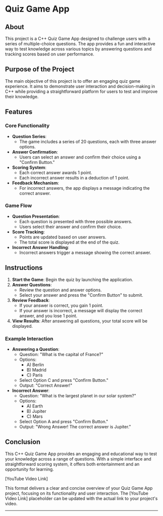 # Quiz Game App

## About
This project is a C++ Quiz Game App designed to challenge users with a series of multiple-choice questions. The app provides a fun and interactive way to test knowledge across various topics by answering questions and tracking scores based on user performance.

## Purpose of the Project
The main objective of this project is to offer an engaging quiz game experience. It aims to demonstrate user interaction and decision-making in C++ while providing a straightforward platform for users to test and improve their knowledge.

## Features
### Core Functionality
- **Question Series**:
  - The game includes a series of 20 questions, each with three answer options.
- **Answer Confirmation**:
  - Users can select an answer and confirm their choice using a "Confirm Button."
- **Scoring System**:
  - Each correct answer awards 1 point.
  - Each incorrect answer results in a deduction of 1 point.
- **Feedback Mechanism**:
  - For incorrect answers, the app displays a message indicating the correct answer.

### Game Flow
- **Question Presentation**:
  - Each question is presented with three possible answers.
  - Users select their answer and confirm their choice.
- **Score Tracking**:
  - Points are updated based on user answers.
  - The total score is displayed at the end of the quiz.
- **Incorrect Answer Handling**:
  - Incorrect answers trigger a message showing the correct answer.

## Instructions
1. **Start the Game**: Begin the quiz by launching the application.
2. **Answer Questions**:
   - Review the question and answer options.
   - Select your answer and press the "Confirm Button" to submit.
3. **Review Feedback**:
   - If your answer is correct, you gain 1 point.
   - If your answer is incorrect, a message will display the correct answer, and you lose 1 point.
4. **View Results**: After answering all questions, your total score will be displayed.

### Example Interaction
- **Answering a Question**:
  - Question: "What is the capital of France?"
  - Options: 
    - A) Berlin
    - B) Madrid
    - C) Paris
  - Select Option C and press "Confirm Button."
  - Output: "Correct Answer!"
- **Incorrect Answer**:
  - Question: "What is the largest planet in our solar system?"
  - Options:
    - A) Earth
    - B) Jupiter
    - C) Mars
  - Select Option A and press "Confirm Button."
  - Output: "Wrong Answer! The correct answer is Jupiter."

## Conclusion
This C++ Quiz Game App provides an engaging and educational way to test your knowledge across a range of questions. With a simple interface and straightforward scoring system, it offers both entertainment and an opportunity for learning.

[YouTube Video Link]

This format delivers a clear and concise overview of your Quiz Game App project, focusing on its functionality and user interaction. The [YouTube Video Link] placeholder can be updated with the actual link to your project's video.

---

